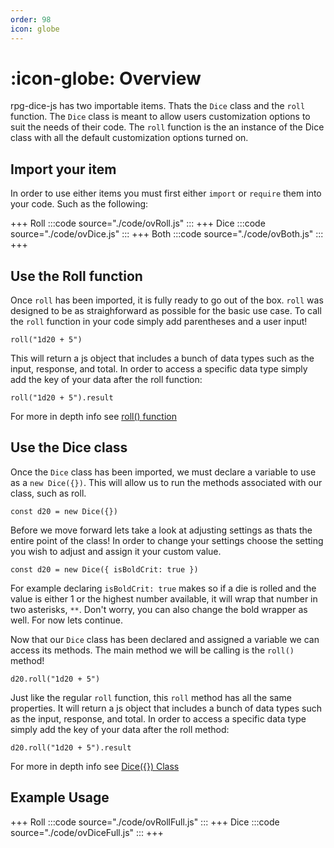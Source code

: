 ```yaml
---
order: 98
icon: globe
---
```


# :icon-globe: Overview

rpg-dice-js has two importable items. Thats the `Dice` class and the `roll` function. The `Dice` class is meant to allow users customization options to suit the needs of their code. The `roll` function is the an instance of the Dice class with all the default customization options turned on.

## Import your item

In order to use either items you must first either `import` or `require` them into your code. Such as the following:

+++ Roll
:::code source="./code/ovRoll.js" :::
+++ Dice
:::code source="./code/ovDice.js" :::
+++ Both
:::code source="./code/ovBoth.js" :::
+++

## Use the Roll function

Once `roll` has been imported, it is fully ready to go out of the box. `roll` was designed to be as straighforward as possible for the basic use case. To call the `roll` function in your code simply add parentheses and a user input!

```
roll("1d20 + 5")
```

This will return a js object that includes a bunch of data types such as the input, response, and total. In order to access a specific data type simply add the key of your data after the roll function:

```
roll("1d20 + 5").result
```

For more in depth info see [roll() function](./rollfunction/)

## Use the Dice class

Once the `Dice` class has been imported, we must declare a variable to use as a `new Dice({})`. This will allow us to run the methods associated with our class, such as roll.

```
const d20 = new Dice({})
```

Before we move forward lets take a look at adjusting settings as thats the entire point of the class! In order to change your settings choose the setting you wish to adjust and assign it your custom value.

```
const d20 = new Dice({ isBoldCrit: true })
```

For example declaring `isBoldCrit: true` makes so if a die is rolled and the value is either 1 or the highest number available, it will wrap that number in two asterisks, `**`. Don't worry, you can also change the bold wrapper as well. For now lets continue.

Now that our `Dice` class has been declared and assigned a variable we can access its methods. The main method we will be calling is the `roll()` method!

```
d20.roll("1d20 + 5")
```

Just like the regular `roll` function, this `roll` method has all the same properties. It will return a js object that includes a bunch of data types such as the input, response, and total. In order to access a specific data type simply add the key of your data after the roll method:

```
d20.roll("1d20 + 5").result
```

For more in depth info see [Dice(\{}) Class](./diceclass/)

## Example Usage

+++ Roll
:::code source="./code/ovRollFull.js" :::
+++ Dice
:::code source="./code/ovDiceFull.js" :::
+++
